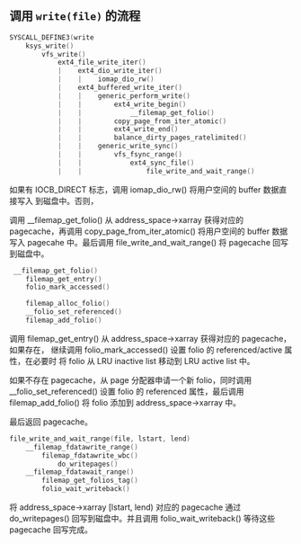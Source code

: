 ## 调用 `write(file)` 的流程

```c
SYSCALL_DEFINE3(write
    ksys_write()
        vfs_write()
            ext4_file_write_iter()
            |    ext4_dio_write_iter()
            |    |    iomap_dio_rw()
            |    ext4_buffered_write_iter()
            |    |    generic_perform_write()
            |    |        ext4_write_begin()
            |    |            __filemap_get_folio()
            |    |        copy_page_from_iter_atomic()
            |    |        ext4_write_end()
            |    |        balance_dirty_pages_ratelimited()
            |    |    generic_write_sync()
            |    |        vfs_fsync_range()
            |    |            ext4_sync_file()
            |    |                file_write_and_wait_range()
```

如果有 IOCB_DIRECT 标志，调用 iomap_dio_rw() 将用户空间的 buffer 数据直接写入
到磁盘中。否则，

调用 __filemap_get_folio() 从 address_space->xarray 获得对应的 pagecache，再调用
copy_page_from_iter_atomic() 将用户空间的 buffer 数据写入 pagecahe 中。最后调用
file_write_and_wait_range() 将 pagecache 回写到磁盘中。

```c
 __filemap_get_folio()
    filemap_get_entry()
    folio_mark_accessed()

    filemap_alloc_folio()
    __folio_set_referenced()
    filemap_add_folio()
```

调用 filemap_get_entry() 从 address_space->xarray 获得对应的 pagecache，如果存在，
继续调用 folio_mark_accessed() 设置 folio 的 referenced/active 属性，在必要时
将 folio 从 LRU inactive list 移动到 LRU active list 中。

如果不存在 pagecache，从 page 分配器申请一个新 folio，同时调用 __folio_set_referenced()
设置 folio 的 referenced 属性，最后调用 filemap_add_folio() 将 folio 添加到
address_space->xarray 中。

最后返回 pagecache。

```c
file_write_and_wait_range(file, lstart, lend)
    __filemap_fdatawrite_range()
        filemap_fdatawrite_wbc()
            do_writepages()
    __filemap_fdatawait_range()
        filemap_get_folios_tag()
        folio_wait_writeback()
```

将 address_space->xarray [lstart, lend) 对应的 pagecache 通过 do_writepages()
回写到磁盘中。并且调用 folio_wait_writeback() 等待这些 pagecache 回写完成。
